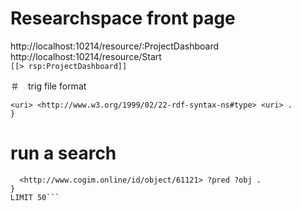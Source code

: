 # Researchspace front page
http://localhost:10214/resource/:ProjectDashboard  
http://localhost:10214/resource/Start  
```[[> rsp:ProjectDashboard]]  ```  


＃　trig file format 
```<http://localhost/hm/graph> {
<uri> <http://www.w3.org/1999/02/22-rdf-syntax-ns#type> <uri> . 
}
```

# run a search 

```SELECT * WHERE {
  <http://www.cogim.online/id/object/61121> ?pred ?obj .
} 
LIMIT 50```


